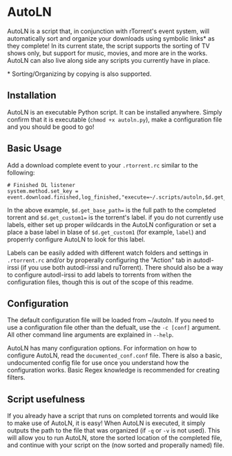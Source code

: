 # AutoLN

AutoLN is a script that, in conjunction with rTorrent's event system, will
automatically sort and organize your downloads using symbolic links\* as they
complete! In its current state, the script supports the sorting of TV shows
only, but support for music, movies, and more are in the works. AutoLN can also
live along side any scripts you currently have in place.

\* Sorting/Organizing by copying is also supported.

## Installation

AutoLN is an executable Python script. It can be installed anywhere. Simply
confirm that it is executable (`chmod +x autoln.py`), make a configuration
file and you should be good to go!

## Basic Usage

Add a download complete event to your `.rtorrent.rc` similar to the
following:

	# Finished DL listener
	system.method.set_key = event.download.finished,log_finished,"execute=~/.scripts/autoln,$d.get_base_path=,$d.get_custom1="

In the above example, `$d.get_base_path=` is the full path to the completed
torrent and `$d.get_custom1=` is the torrent's label. if you do not currently
use labels, either set up proper wildcards in the AutoLN configuration or
set a place a base label in blase of `$d.get_custom1` (for example, `label`)
and properrly configure AutoLN to look for this label.

Labels can be easily added with different watch folders and settings in
`.rtorrent.rc` and/or by properally configuring the "Action" tab in
autodl-irssi (if you use both autodl-irssi and ruTorrent). There should
also be a way to configure autodl-irssi to add labels to torrents from
withen the configuration files, though this is out of the scope of this
readme.

## Configuration

The default configuration file will be loaded from ~/autoln. If you need to
use a configuration file other than the defualt, use the `-c [conf]`
argument. All other command line arguments are explained in `--help`.

AutoLN has many configuration options. For information on how to configure
AutoLN, read the `documented_conf.conf` file. There is also a basic,
undocumented config file for use once you understand how the configuration
works. Basic Regex knowledge is recommended for creating filters.

## Script usefulness

If you already have a script that runs on completed torrents and would like
to make use of AutoLN, it is easy! When AutoLN is executed, it simply outputs
the path to the file that was organized (if `-q` or `-v` is not used). This
will allow you to run AutoLN, store the sorted location of the completed file,
and continue with your script on the (now sorted and properally named) file.
